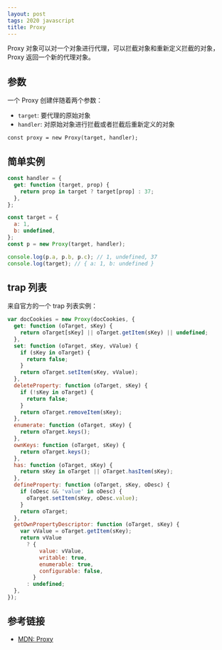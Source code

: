 ```yaml
---
layout: post
tags: 2020 javascript
title: Proxy
---
```


Proxy 对象可以对一个对象进行代理，可以拦截对象和重新定义拦截的对象，Proxy 返回一个新的代理对象。

## 参数

一个 Proxy 创建伴随着两个参数：

- `target`: 要代理的原始对象
- `handler`: 对原始对象进行拦截或者拦截后重新定义的对象

`const proxy = new Proxy(target, handler);`

## 简单实例

```js
const handler = {
  get: function (target, prop) {
    return prop in target ? target[prop] : 37;
  },
};

const target = {
  a: 1,
  b: undefined,
};
const p = new Proxy(target, handler);

console.log(p.a, p.b, p.c); // 1, undefined, 37
console.log(target); // { a: 1, b: undefined }
```

## trap 列表

来自官方的一个 trap 列表实例：

```js
var docCookies = new Proxy(docCookies, {
  get: function (oTarget, sKey) {
    return oTarget[sKey] || oTarget.getItem(sKey) || undefined;
  },
  set: function (oTarget, sKey, vValue) {
    if (sKey in oTarget) {
      return false;
    }
    return oTarget.setItem(sKey, vValue);
  },
  deleteProperty: function (oTarget, sKey) {
    if (!sKey in oTarget) {
      return false;
    }
    return oTarget.removeItem(sKey);
  },
  enumerate: function (oTarget, sKey) {
    return oTarget.keys();
  },
  ownKeys: function (oTarget, sKey) {
    return oTarget.keys();
  },
  has: function (oTarget, sKey) {
    return sKey in oTarget || oTarget.hasItem(sKey);
  },
  defineProperty: function (oTarget, sKey, oDesc) {
    if (oDesc && 'value' in oDesc) {
      oTarget.setItem(sKey, oDesc.value);
    }
    return oTarget;
  },
  getOwnPropertyDescriptor: function (oTarget, sKey) {
    var vValue = oTarget.getItem(sKey);
    return vValue
      ? {
          value: vValue,
          writable: true,
          enumerable: true,
          configurable: false,
        }
      : undefined;
  },
});
```

## 参考链接

- [MDN: Proxy](https://developer.mozilla.org/en-US/docs/Web/JavaScript/Reference/Global_Objects/Proxy)

